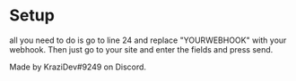 # Setup
all you need to do is go to line 24 and replace "YOURWEBHOOK" with your webhook. Then just go to your site and enter the fields and press send.


Made by KraziDev#9249 on Discord.
